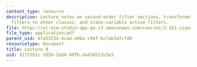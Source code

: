 ```yaml
---
content_type: resource
description: Lecture notes on second-order filter sections, transformation of low-pass
  filters to other classes, and state-variable active filters.
file: https://ol-ocw-studio-app-qa.s3.amazonaws.com/courses/2-161-signal-processing-continuous-and-discrete-fall-2008/32157b1c3d282eb849fbda43d513c5e3_lecture_08.pdf
file_type: application/pdf
parent_uid: 4fa53234-4cad-e0ba-c94f-bc7ab3a7c7d0
resourcetype: Document
title: Lecture 8
uid: 32157b1c-3d28-2eb8-49fb-da43d513c5e3
---
```

